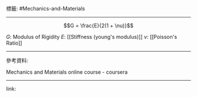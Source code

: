 標籤: #Mechanics-and-Materials 

---

$$G = \frac{E}{2(1 + \nu)}$$

$G$: Modulus of Rigidity
$E$: [[Stiffness (young's modulus)]]
$\nu$: [[Poisson's Ratio]]

---

參考資料:

Mechanics and Materials online course - coursera

---

link:

